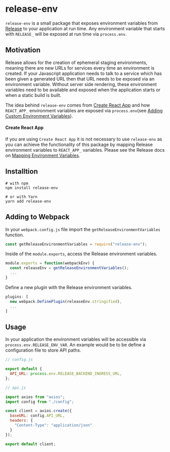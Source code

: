 # release-env

`release-env` is a small package that exposes environment variables from [Release](https://releaseapp.io) to your application at run time. Any environment variable that starts
with `RELEASE_` will be exposed at run time via `process.env`.

## Motivation

Release allows for the creation of ephemeral staging environments, meaning there are new
URLs for services every time an environment is created. If your Javascript application needs
to talk to a service which has been given a generated URL then that URL needs to
be exposed via an environment variable. Without server side rendering, these environment variables need
to be available and exposed when the application starts or when a static build is built.

The idea behind `release-env` comes from
[Create React App](https://reactjs.org/docs/create-a-new-react-app.html) and how
`REACT_APP_` environment variables are exposed via `process.env`(see [Adding Custom Environment Variables](https://create-react-app.dev/docs/adding-custom-environment-variables/)).

#### Create React App

If you are using `Create React App` it is not necessary to use `release-env` as you
can achieve the functionality of this package by mapping Release environment variables to
`REACT_APP_` variables. Please see the Release docs on [Mapping Environment Variables]().

## Installtion

```
# with npm 
npm install release-env
 
# or with Yarn 
yarn add release-env
```

## Adding to Webpack

In your `webpack.config.js` file import the `getReleaseEnvironmentVariables` function.

```javascript
const getReleaseEnvironmentVariables = require("release-env");
```

Inside of the `module.exports`, access the Release environment variables.

```javascript
module.exports = function(webpackEnv) {
  const releaseEnv = getReleaseEnvironmentVariables();
  ...
}
```

Define a new plugin with the Release environment variables.

```javascript
plugins: [
  new webpack.DefinePlugin(releaseEnv.stringified),
  ...
]
```

## Usage

In your application the environment variables will be accessible via  `process.env.RELEASE_ENV_VAR`. An example
would be to be define a configuration file to store API paths.

```javascript
// config.js

export default {
  API_URL: process.env.RELEASE_BACKEND_INGRESS_URL,
};
```

```javascript
// api.js

import axios from "axios";
import config from "./config";

const client = axios.create({
  baseURL: config.API_URL,
  headers: {
    "Content-Type": "application/json"
  }
});

export default client;
```
